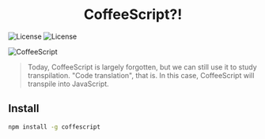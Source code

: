 <h1 align="center">CoffeeScript?!</h1>
<!-- <img alt="Use My Tech Stuff" src="https://i.imgur.com/uyDqF9H.png"> -->
<p>
  <img alt="License" src="https://img.shields.io/badge/license-MIT-yellow.svg">
  <img alt="License" src="https://img.shields.io/github/followers/jamiegoodnight?label=Follow&style=social">
</p>

![CoffeeScript](https://i.imgur.com/qbkT8v5.png)

> Today, CoffeeScript is largely forgotten, but we can still use it to study transpilation. "Code translation", that is. In this case, CoffeeScript will transpile into JavaScript.

## Install

```sh
npm install -g coffescript
```
